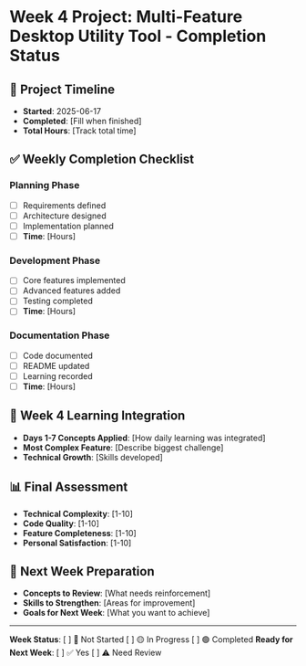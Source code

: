 # Week 4 Project: Multi-Feature Desktop Utility Tool - Completion Status

## 📅 Project Timeline
- **Started**: 2025-06-17
- **Completed**: [Fill when finished]
- **Total Hours**: [Track total time]

## ✅ Weekly Completion Checklist

### Planning Phase
- [ ] Requirements defined
- [ ] Architecture designed
- [ ] Implementation planned
- [ ] **Time**: [Hours]

### Development Phase  
- [ ] Core features implemented
- [ ] Advanced features added
- [ ] Testing completed
- [ ] **Time**: [Hours]

### Documentation Phase
- [ ] Code documented
- [ ] README updated
- [ ] Learning recorded
- [ ] **Time**: [Hours]

## 🎯 Week 4 Learning Integration
- **Days 1-7 Concepts Applied**: [How daily learning was integrated]
- **Most Complex Feature**: [Describe biggest challenge]
- **Technical Growth**: [Skills developed]

## 📊 Final Assessment
- **Technical Complexity**: [1-10]
- **Code Quality**: [1-10] 
- **Feature Completeness**: [1-10]
- **Personal Satisfaction**: [1-10]

## 🔄 Next Week Preparation
- **Concepts to Review**: [What needs reinforcement]
- **Skills to Strengthen**: [Areas for improvement]
- **Goals for Next Week**: [What you want to achieve]

---
**Week Status**: [ ] 🔴 Not Started [ ] 🟡 In Progress [ ] 🟢 Completed
**Ready for Next Week**: [ ] ✅ Yes [ ] ⚠️ Need Review
